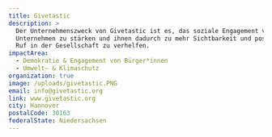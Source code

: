 ```yaml
---
title: Givetastic
description: >
  Der Unternehmenszweck von Givetastic ist es, das soziale Engagement von
  Unternehmen zu stärken und ihnen dadurch zu mehr Sichtbarkeit und positiven
  Ruf in der Gesellschaft zu verhelfen.
impactArea:
  - Demokratie & Engagement von Bürger*innen
  - Umwelt– & Klimaschutz
organization: true
image: /uploads/givetastic.PNG
email: info@givetastic.org
link: www.givetastic.org
city: Hannover
postalCode: 30163
federalState: Niedersachsen
---
```


